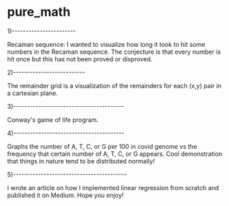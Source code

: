 # pure_math

1)-----------------------

Recaman sequence: I wanted to visualize how long it took to hit some numbers in the Recaman sequence. The conjecture is that every number is hit once but this has not been proved or disproved.

2)--------------------------

The remainder grid is a visualization of the remainders for each (x,y) pair in a cartesian plane. 

3)----------------------------------------

Conway's game of life program.

4)----------------------------------------

Graphs the number of A, T, C, or G per 100 in covid genome vs the frequency that certain number of A, T, C, or G appears. Cool demonstration that things in nature tend to be distributed normally!

5)-----------------------------------------

I wrote an article on how I implemented linear regression from scratch and published it on Medium. Hope you enjoy! 
